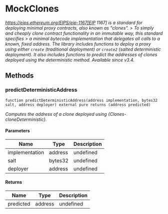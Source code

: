 # MockClones







*https://eips.ethereum.org/EIPS/eip-1167[EIP 1167] is a standard for deploying minimal proxy contracts, also known as &quot;clones&quot;. &gt; To simply and cheaply clone contract functionality in an immutable way, this standard specifies &gt; a minimal bytecode implementation that delegates all calls to a known, fixed address. The library includes functions to deploy a proxy using either `create` (traditional deployment) or `create2` (salted deterministic deployment). It also includes functions to predict the addresses of clones deployed using the deterministic method. _Available since v3.4._*

## Methods

### predictDeterministicAddress

```solidity
function predictDeterministicAddress(address implementation, bytes32 salt, address deployer) external pure returns (address predicted)
```



*Computes the address of a clone deployed using {Clones-cloneDeterministic}.*

#### Parameters

| Name | Type | Description |
|---|---|---|
| implementation | address | undefined |
| salt | bytes32 | undefined |
| deployer | address | undefined |

#### Returns

| Name | Type | Description |
|---|---|---|
| predicted | address | undefined |




